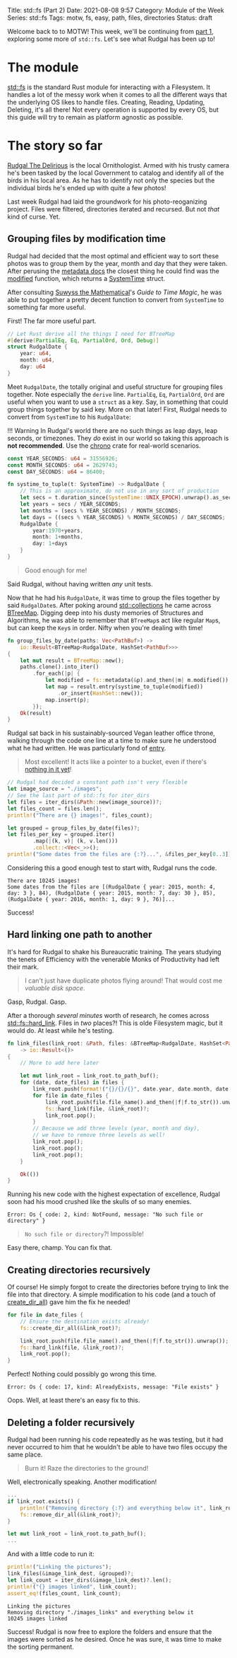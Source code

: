 Title: std::fs (Part 2)
Date: 2021-08-08 9:57
Category: Module of the Week
Series: std::fs
Tags: motw, fs, easy, path, files, directories
Status: draft

Welcome back to to MOTW! This week, we'll be continuing from [part 1]({filename}/2021-08-01-rmotw.md), exploring some more of `std::fs`. Let's see what Rudgal has been up to!

<!-- more -->

# The module

[std::fs](https://doc.rust-lang.org/std/fs/index.html) is the standard Rust module for interacting with a Filesystem. It handles a lot of the messy work when it comes to all the different ways that the underlying OS likes to handle files. Creating, Reading, Updating, Deleting, it's all there! Not every operation is supported by every OS, but this guide will try to remain as platform agnostic as possible. 

# The story so far

[Rudgal The Delirious](https://www.fantasynamegenerators.com/dnd-orc-names.php) is the local Ornithologist. Armed with his trusty camera he's been tasked by the local Government to catalog and identify all of the birds in his local area. As he has to identify not only the species but the individual birds he's ended up with quite a few photos!

Last week Rudgal had laid the groundwork for his photo-reoganizing project. Files were filtered, directories iterated and recursed. But not *that* kind of curse. Yet.

## Grouping files by modification time

Rudgal had decided that the most optimal and efficient way to sort these photos was to group them by the year, month and day that they were taken. After perusing the [metadata docs](rdoc>std::fs::struct.Metadata) the closest thing he could find was the [modified](rdoc>std::fs::struct.Metadata.html#method.modified) function, which returns a [SystemTime](rdoc>std::time::struct.SystemTime) struct.

After consulting [Suwyss the Mathematical](https://www.fantasynamegenerators.com/wizard-names.php)'s *Guide to Time Magic*, he was able to put together a pretty decent function to convert from `SystemTime` to something far more useful.

First! The far more useful part.

``` rust
// Let Rust derive all the things I need for BTreeMap
#[derive(PartialEq, Eq, PartialOrd, Ord, Debug)]
struct RudgalDate {
    year: u64,
    month: u64,
    day: u64
}
```

Meet `RudgalDate`, the totally original and useful structure for grouping files together. Note especially the `derive` line. `PartialEq`, `Eq`, `PartialOrd`, `Ord` are useful when you want to use a `struct` as a key. Say, in something that could group things together by said key. More on that later! First, Rudgal needs to convert from `SystemTime` to his `RudgalDate`:

!!! Warning
    In Rudgal's world there are no such things as leap days, leap seconds, or timezones. They *do* exist in our world so taking this approach is **not recommended**. Use the [chrono](https://crates.io/crates/chrono) crate for real-world scenarios.

``` rust
const YEAR_SECONDS: u64 = 31556926;
const MONTH_SECONDS: u64 = 2629743;
const DAY_SECONDS: u64 = 86400;

fn systime_to_tuple(t: SystemTime) -> RudgalDate {
    // This is an approximate, do not use in any sort of production
    let secs = t.duration_since(SystemTime::UNIX_EPOCH).unwrap().as_secs();
    let years = secs / YEAR_SECONDS;
    let months = (secs % YEAR_SECONDS) / MONTH_SECONDS;
    let days = ((secs % YEAR_SECONDS) % MONTH_SECONDS) / DAY_SECONDS;
    RudgalDate {
        year:1970+years, 
        month: 1+months, 
        day: 1+days
    }
}
```

> Good enough for me!

Said Rudgal, without having written *any* unit tests.

Now that he had his `RudgalDate`, it was time to group the files together by said `RudgalDate`s. After poking around [std::collections](rdoc>std::collections::index) he came across [BTreeMap](rdoc>std::collections::struct.BTreeMap). Digging deep into his dusty memories of Structures and Algorithms, he was able to remember that `BTreeMap`s act like regular `Map`s, but can keep the `Key`s in order. Nifty when you're dealing with time!

``` rust
fn group_files_by_date(paths: Vec<PathBuf>) -> 
    io::Result<BTreeMap<RudgalDate, HashSet<PathBuf>>>
{
    let mut result = BTreeMap::new();
    paths.clone().into_iter()
        .for_each(|p| {
            let modified = fs::metadata(&p).and_then(|m| m.modified()).unwrap();
            let map = result.entry(systime_to_tuple(modified))
                .or_insert(HashSet::new());
            map.insert(p);
        });
    Ok(result)
}
```

Rudgal sat back in his sustainably-sourced Vegan leather office throne, walking through the code one line at a time to make sure he understood what he had written. He was particularly fond of [entry](rdoc>std::collections::struct.BTreeMap.html#method.entry).

> Most excellent! It acts like a pointer to a bucket, even if there's [nothing in it yet](rdoc>std::collections::btree_map::enum.Entry.html#method.or_insert)!

``` rust
// Rudgal had decided a constant path isn't very flexible
let image_source = "./images";
// See the last part of std::fs for iter_dirs
let files = iter_dirs(&Path::new(image_source))?;
let files_count = files.len();
println!("There are {} images!", files_count);

let grouped = group_files_by_date(files)?;
let files_per_key = grouped.iter()
        .map(|(k, v)| (k, v.len()))
        .collect::<Vec<_>>();
println!("Some dates from the files are {:?}...", &files_per_key[0..3]);
```

Considering this a good enough test to start with, Rudgal runs the code.

``` shell
There are 10245 images!
Some dates from the files are [(RudgalDate { year: 2015, month: 4, day: 3 }, 84), (RudgalDate { year: 2015, month: 7, day: 30 }, 85), (RudgalDate { year: 2016, month: 1, day: 9 }, 76)]...
```

Success!

## Hard linking one path to another

It's hard for Rudgal to shake his Bureaucratic training. The years studying the tenets of Efficiency with the venerable Monks of Productivity had left their mark.

> I can't just have duplicate photos flying around! That would cost me *valuable disk space*.

Gasp, Rudgal. Gasp.

After a thorough *several minutes* worth of research, he comes across [std::fs::hard_link](rdoc>std::fs::fn.hard_link). Files in *two* places?! This is olde Filesystem magic, but it would do. At least while he's testing.

``` rust
fn link_files(link_root: &Path, files: &BTreeMap<RudgalDate, HashSet<PathBuf>>)
    -> io::Result<()>
{
    // More to add here later

    let mut link_root = link_root.to_path_buf();
    for (date, date_files) in files {
        link_root.push(format!("{}/{}/{}", date.year, date.month, date.day));
        for file in date_files {
            link_root.push(file.file_name().and_then(|f|f.to_str()).unwrap());
            fs::hard_link(file, &link_root)?;
            link_root.pop();
        }
        // Because we add three levels (year, month and day),
        // we have to remove three levels as well!
        link_root.pop();
        link_root.pop();
        link_root.pop();
    }

    Ok(())
}
```

Running his new code with the highest expectation of excellence, Rudgal soon had his mood crushed like the skulls of so many enemies.

``` shell
Error: Os { code: 2, kind: NotFound, message: "No such file or directory" }
```

> `No such file or directory`?! Impossible!

Easy there, champ. You can fix that.

## Creating directories recursively

Of course! He simply forgot to create the directories before trying to link the file into that directory. A simple modification to his code (and a touch of [create_dir_all](rdoc>std::fs::fn.create_dir_all)) gave him the fix he needed!

```rust
for file in date_files {
    // Ensure the destination exists already!
    fs::create_dir_all(&link_root)?;

    link_root.push(file.file_name().and_then(|f|f.to_str()).unwrap());
    fs::hard_link(file, &link_root)?;
    link_root.pop();
}
```

Perfect! Nothing could possibly go wrong this time.

``` shell
Error: Os { code: 17, kind: AlreadyExists, message: "File exists" }
```

Oops. Well, at least there's an easy fix to this.

## Deleting a folder recursively

Rudgal had been running his code repeatedly as he was testing, but it had never occurred to him that he wouldn't be able to have two files occupy the same place.

> Burn it! Raze the directories to the ground!

Well, electronically speaking. Another modification!

``` rust
...
if link_root.exists() {
    println!("Removing directory {:?} and everything below it", link_root);
    fs::remove_dir_all(&link_root)?; 
}

let mut link_root = link_root.to_path_buf();
...
```

And with a little code to run it:

``` rust
println!("Linking the pictures");
link_files(&image_link_dest, &grouped)?;
let link_count = iter_dirs(&image_link_dest)?.len();
println!("{} images linked", link_count);
assert_eq!(files_count, link_count);
```

``` shell
Linking the pictures
Removing directory "./images_links" and everything below it
10245 images linked
```

Success! Rudgal is now free to explore the folders and ensure that the images were sorted as he desired. Once he was sure, it was time to make the sorting permanent.